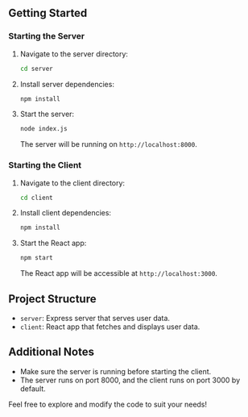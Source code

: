 
## Getting Started

### Starting the Server

1. Navigate to the server directory:

    ```bash
    cd server
    ```

2. Install server dependencies:

    ```bash
    npm install
    ```

3. Start the server:

    ```bash
    node index.js
    ```

   The server will be running on `http://localhost:8000`.

### Starting the Client

1. Navigate to the client directory:

    ```bash
    cd client
    ```

2. Install client dependencies:

    ```bash
    npm install
    ```

3. Start the React app:

    ```bash
    npm start
    ```

   The React app will be accessible at `http://localhost:3000`.

## Project Structure

- `server`: Express server that serves user data.
- `client`: React app that fetches and displays user data.

## Additional Notes

- Make sure the server is running before starting the client.
- The server runs on port 8000, and the client runs on port 3000 by default.

Feel free to explore and modify the code to suit your needs!

